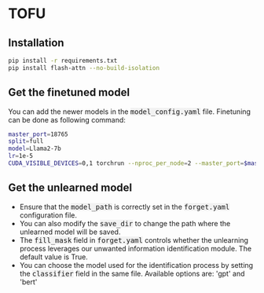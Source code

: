# TOFU

## Installation
```bash
pip install -r requirements.txt
pip install flash-attn --no-build-isolation
```
## Get the finetuned model
You can add the newer models in the <kbd style="background-color: #f2f2f2;">model_config.yaml</kbd> file. Finetuning can be done as following command:
```bash
master_port=18765
split=full
model=Llama2-7b
lr=1e-5
CUDA_VISIBLE_DEVICES=0,1 torchrun --nproc_per_node=2 --master_port=$master_port finetune.py --config-name=finetune.yaml split=${split} batch_size=4 gradient_accumulation_steps=4 model_family=${model} lr=${lr}
```

## Get the unlearned model
- Ensure that the <kbd style="background-color: #f2f2f2;">model_path</kbd> is correctly set in the <kbd style="background-color: #f2f2f2;">forget.yaml</kbd> configuration file.
- You can also modify the <kbd style="background-color: #f2f2f2;">save_dir</kbd> to change the path where the unlearned model will be saved.
- The <kbd style="background-color: #f2f2f2;">fill_mask</kbd> field in <kbd style="background-color: #f2f2f2;">forget.yaml</kbd> controls whether the unlearning process leverages our unwanted information identification module. The default value is True.
-  You can choose the model used for the identification process by setting the <kbd style="background-color: #f2f2f2;">classifier</kbd> field in the same file. Available options are: 'gpt' and 'bert'





